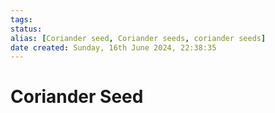 ```yaml
---
tags: 
status:
alias: [Coriander seed, Coriander seeds, coriander seeds]
date created: Sunday, 16th June 2024, 22:38:35
---
```


# Coriander Seed